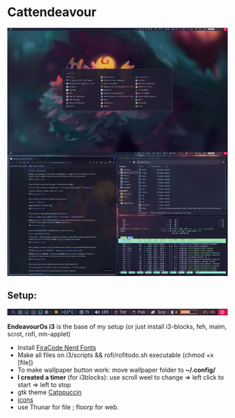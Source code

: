 # Cattendeavour
![Desktop](rofi_foto.jpg)
## Setup:
![Desktop](barra.png)

**EndeavourOs i3** is the base of my setup (or just install i3-blocks, feh, maim, scrot, rofi, nm-applet)
* Install [FiraCode Nerd Fonts](https://www.nerdfonts.com/font-downloads)
* Make all files on i3/scripts && rofi/rofitodo.sh executable (chmod +x [file])
* To make wallpaper button work: move wallpaper folder to **~/.config/**
* **I created a timer** (for i3blocks): use scroll weel to change => left click to start => left to stop
* gtk theme [Catppuccin](https://aur.archlinux.org/packages/catppuccin-gtk-theme-mocha)
* [icons](https://github.com/ljmill/catppuccin-icons)
* use Thunar for file ; floorp for web.
